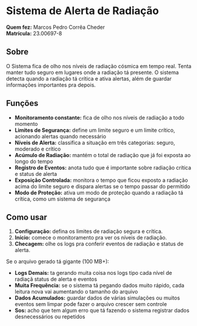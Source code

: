 # Sistema de Alerta de Radiação

**Quem fez:** Marcos Pedro Corrêa Cheder  
**Matrícula:** 23.00697-8

## Sobre

O Sistema fica de olho nos níveis de radiação cósmica em tempo real. Tenta manter tudo seguro em lugares onde a radiação tá presente. O sistema detecta quando a radiação tá crítica e ativa alertas, além de guardar informações importantes pra depois.

## Funções

- **Monitoramento constante:** fica de olho nos níveis de radiação a todo momento
- **Limites de Segurança:** define um limite seguro e um limite crítico, acionando alertas quando necessário
- **Níveis de Alerta:** classifica a situação em três categorias: seguro, moderado e crítico
- **Acúmulo de Radiação:** mantém o total de radiação que já foi exposta ao longo do tempo
- **Registro de Eventos:** anota tudo que é importante sobre radiação crítica e status de alerta
- **Exposição Controlada:** monitora o tempo que ficou exposto a radiação acima do limite seguro e dispara alertas se o tempo passar do permitido
- **Modo de Proteção:** ativa um modo de proteção quando a radiação tá crítica, como um sistema de segurança

## Como usar

1. **Configuração:** defina os limites de radiação segura e crítica.
2. **Início:** comece o monitoramento pra ver os níveis de radiação.
3. **Checagem:** olhe os logs pra conferir eventos de radiação e status de alerta.

Se o arquivo gerado tá gigante (100 MB+):

- **Logs Demais:** ta gerando muita coisa nos logs tipo cada nível de radiaçã status de alerta e eventos
- **Muita Frequência:** se o sistema tá pegando dados muito rápido, cada leitura nova vai aumentando o tamanho do arquivo
- **Dados Acumulados:** guardar dados de várias simulações ou muitos eventos sem limpar pode fazer o arquivo crescer sem controle
- **Sos:** acho que tem algum erro que tá fazendo o sistema registrar dados desnecessários ou repetidos

